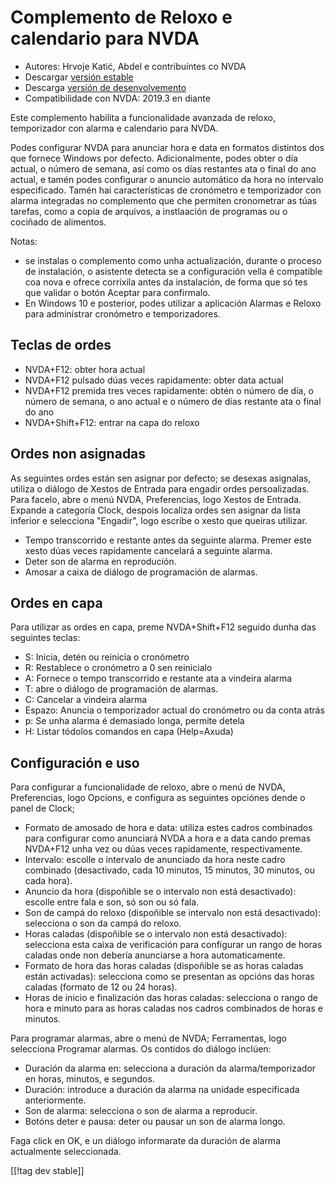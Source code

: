 # Complemento de Reloxo e calendario para NVDA #

* Autores: Hrvoje Katić, Abdel e contribuíntes co NVDA
* Descargar  [versión estable][1]
* Descarga [versión de desenvolvemento][2]
* Compatibilidade con NVDA: 2019.3 en diante

Este complemento habilita a funcionalidade avanzada de reloxo, temporizador
con alarma e calendario para NVDA.

Podes configurar NVDA para anunciar hora e data en formatos distintos dos
que fornece Windows por defecto. Adicionalmente, podes obter o día actual, o
número de semana, así como os días restantes ata o final do ano actual, e
tamén podes configurar o anuncio automático da hora no intervalo
especificado. Tamén hai características de cronómetro e temporizador con
alarma integradas no complemento que che permiten cronometrar as túas
tarefas, como a copia de arquivos, a instlaación de programas ou o cociñado
de alimentos.

Notas:

* se instalas o complemento como unha actualización, durante o proceso de
  instalación, o asistente detecta se a configuración vella é compatible coa
  nova e ofrece corrixila antes da instalación, de forma que só tes que
  validar o botón Aceptar para confirmalo.
* En Windows 10 e posterior, podes utilizar a aplicación Alarmas e Reloxo
  para administrar cronómetro e temporizadores.

## Teclas de ordes

* NVDA+F12: obter hora actual
* NVDA+F12 pulsado dúas veces rapidamente: obter data actual
* NVDA+F12 premida tres veces rapidamente: obtén o número de día, o número
  de semana, o ano actual e o número de días restante ata o final do ano
* NVDA+Shift+F12: entrar na capa do reloxo

## Ordes non asignadas

As seguintes ordes están sen asignar por defecto; se desexas asignalas,
utiliza o diálogo de Xestos de Entrada para engadir ordes
persoalizadas. Para facelo, abre o menú NVDA, Preferencias, logo Xestos de
Entrada. Expande a categoría Clock, despois localiza ordes sen asignar da
lista inferior e selecciona "Engadir", logo escribe o xesto que queiras
utilizar.

* Tempo transcorrido e restante antes da seguinte alarma. Premer este xesto
  dúas veces rapidamente cancelará a seguinte alarma.
* Deter son de alarma en reprodución.
* Amosar a caixa de diálogo de programación de alarmas.

## Ordes en capa

Para utilizar as ordes en capa, preme NVDA+Shift+F12 seguido dunha das
seguintes teclas:

* S: Inicia, detén ou reinicia o cronómetro
* R: Restablece o cronómetro a 0 sen reinicialo
* A: Fornece o tempo transcorrido e restante ata a vindeira alarma
* T: abre o diálogo de programación de alarmas.
* C: Cancelar a vindeira alarma
* Espazo: Anuncia o temporizador actual do cronómetro ou da conta atrás
* p: Se unha alarma é demasiado longa, permite detela
* H: Listar tódolos comandos en capa (Help=Axuda)

## Configuración e uso

Para configurar a funcionalidade de reloxo, abre o menú de NVDA,
Preferencias, logo Opcions, e configura as seguintes opciónes dende o panel
de Clock;

* Formato de amosado de hora e data: utiliza estes cadros combinados para
  configurar como anunciará NVDA a hora e a data cando premas NVDA+F12 unha
  vez ou dúas veces rapidamente, respectivamente.
* Intervalo: escolle o intervalo de anunciado da hora neste cadro combinado
  (desactivado, cada 10 minutos, 15 minutos, 30 minutos, ou cada hora).
* Anuncio da hora (dispoñible se o intervalo non está desactivado): escolle
  entre fala e son, só son ou só fala.
* Son de campá do reloxo (dispoñible se intervalo non está desactivado):
  selecciona o son da campá do reloxo.
* Horas caladas (dispoñible se o intervalo non está desactivado): selecciona
  esta caixa de verificación para configurar un rango de horas caladas onde
  non debería anunciarse a hora automaticamente.
* Formato de hora das horas caladas (dispoñible se as horas caladas están
  activadas): selecciona como se presentan as opcións das horas caladas
  (formato de 12 ou 24 horas).
* Horas de inicio e finalización das horas caladas: selecciona o rango de
  hora e minuto para as horas caladas nos cadros combinados de horas e
  minutos.

Para programar alarmas, abre o menú de NVDA; Ferramentas, logo selecciona
Programar alarmas. Os contidos do diálogo inclúen:

* Duración da alarma en: selecciona a duración da alarma/temporizador en
  horas, minutos, e segundos.
* Duración: introduce a duración da alarma na unidade especificada
  anteriormente.
* Son de alarma: selecciona o son de alarma a reproducir.
* Botóns deter e pausa: deter ou pausar un son de alarma longo.

Faga click en OK, e un diálogo informarate da duración de alarma actualmente
seleccionada.

[[!tag dev stable]]

[1]: https://addons.nvda-project.org/files/get.php?file=cac

[2]: https://addons.nvda-project.org/files/get.php?file=cac-dev
